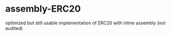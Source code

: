 # assembly-ERC20
optimized but still usable implementation of ERC20 with inline assembly (not audited)

